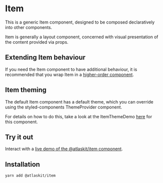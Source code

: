# Item

This is a generic Item component, designed to be composed declaratively into other components.

Item is generally a layout component, concerned with visual presentation of the content provided via props.

## Extending Item behaviour

If you need the Item component to have additional behaviour, it is recommended that you wrap Item in a [higher-order component](https://facebook.github.io/react/docs/higher-order-components.html).

## Item theming

The default Item component has a default theme, which you can override using the styled-components ThemeProvider component.

For details on how to do this, take a look at the ItemThemeDemo [here](https://atlaskit.atlassian.com) for this component.

## Try it out

Interact with a [live demo of the @atlaskit/item component](https://atlaskit.atlassian.com).

## Installation

```sh
yarn add @atlaskit/item
```

